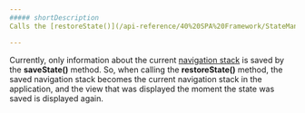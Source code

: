 ```yaml
---
##### shortDescription
Calls the [restoreState()](/api-reference/40%20SPA%20Framework/StateManager/3%20Methods/restoreState().md '/Documentation/ApiReference/SPA_Framework/StateManager/Methods/#restoreState') method of the application's [StateManager](/api-reference/40%20SPA%20Framework/StateManager '/Documentation/ApiReference/SPA_Framework/StateManager/') object.

---
```

Currently, only information about the current [navigation stack](/concepts/40%20SPA%20Framework/3%20Navigation%20and%20Routing/5%20Navigation%20History%20in%20Mobile%20Apps.md '/Documentation/Guide/SPA_Framework/Navigation_and_Routing/#Navigation_History_in_Mobile_Apps') is saved by the **saveState()** method. So, when calling the **restoreState()** method, the saved navigation stack becomes the current navigation stack in the application, and the view that was displayed the moment the state was saved is displayed again.